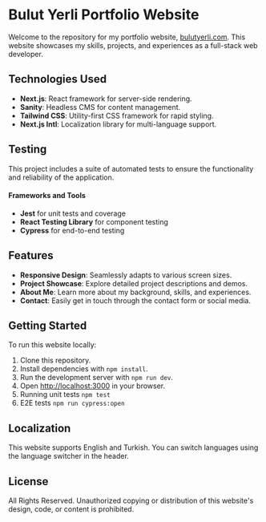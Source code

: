 # Bulut Yerli Portfolio Website

Welcome to the repository for my portfolio website, [bulutyerli.com](https://bulutyerli.com/). This website showcases my skills, projects, and experiences as a full-stack web developer.

## Technologies Used

- **Next.js**: React framework for server-side rendering.
- **Sanity**: Headless CMS for content management.
- **Tailwind CSS**: Utility-first CSS framework for rapid styling.
- **Next.js Intl**: Localization library for multi-language support.

## Testing

This project includes a suite of automated tests to ensure the functionality and reliability of the application.

#### Frameworks and Tools

- **Jest** for unit tests and coverage
- **React Testing Library** for component testing
- **Cypress** for end-to-end testing

## Features

- **Responsive Design**: Seamlessly adapts to various screen sizes.
- **Project Showcase**: Explore detailed project descriptions and demos.
- **About Me**: Learn more about my background, skills, and experiences.
- **Contact**: Easily get in touch through the contact form or social media.

## Getting Started

To run this website locally:

1. Clone this repository.
2. Install dependencies with `npm install`.
3. Run the development server with `npm run dev`.
4. Open [http://localhost:3000](http://localhost:3000) in your browser.
5. Running unit tests `npm test`
6. E2E tests `npm run cypress:open`

## Localization

This website supports English and Turkish. You can switch languages using the language switcher in the header.

## License

All Rights Reserved. Unauthorized copying or distribution of this website's design, code, or content is prohibited.

```

```
